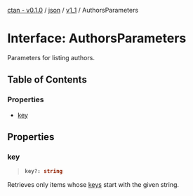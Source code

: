 [ctan - v0.1.0](../README.md) / [json](../modules/json.md) / [v1\_1](../modules/json.v1_1.md) / AuthorsParameters

# Interface: AuthorsParameters

Parameters for listing authors.

## Table of Contents

### Properties

- [key](json.v1_1.AuthorsParameters.md#key)

## Properties

### key

> <b>
>
> ```typescript
> key?: string
> ```
>
> </b>

Retrieves only items
whose [keys](json.v1_1.Author.md#key) start with the given string.

<dl>

</dl>
